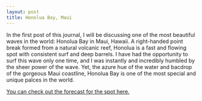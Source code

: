 ```yaml
---
layout: post
title: Honolua Bay, Maui
---
```


In the first post of this journal, I will be discussing one of the most beautiful waves in the world: Honolua Bay in Maui, Hawaii. A right-handed point break formed from a natural volcanic reef, Honolua is a fast and flowing spot with consistent surf and deep barrels. I have had the opportunity to surf this wave only one time, and I was instantly and incredibly humbled by the sheer power of the wave. Yet, the azure hue of the water and bacdrop of the gorgeous Maui coastline, Honolua Bay is one of the most special and unique palces in the world. 

[You can check out the forecast for the spot here.](https://www.surfline.com/surf-report/honolua-bay/5842041f4e65fad6a7708de4)

